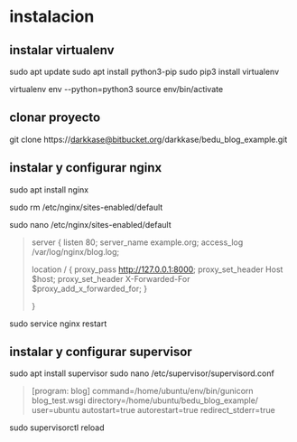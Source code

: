 # instalacion

## instalar virtualenv
sudo apt update
sudo apt install python3-pip
sudo pip3 install virtualenv

virtualenv env --python=python3
source env/bin/activate

## clonar proyecto

git clone https://darkkase@bitbucket.org/darkkase/bedu_blog_example.git

## instalar y configurar nginx 

sudo apt install nginx
 
sudo rm  /etc/nginx/sites-enabled/default 
 
sudo nano /etc/nginx/sites-enabled/default 

>server {
>    listen 80;
>    server_name example.org;
>    access_log  /var/log/nginx/blog.log;
>
>    location / {
>        proxy_pass http://127.0.0.1:8000;
>        proxy_set_header Host $host;
>        proxy_set_header X-Forwarded-For $proxy_add_x_forwarded_for;
>    }
>
>  }

sudo service nginx restart

## instalar y configurar supervisor

sudo apt install supervisor
sudo nano /etc/supervisor/supervisord.conf 

>[program: blog]
>command=/home/ubuntu/env/bin/gunicorn blog_test.wsgi
>directory=/home/ubuntu/bedu_blog_example/
>user=ubuntu
>autostart=true
>autorestart=true
>redirect_stderr=true


sudo supervisorctl reload
